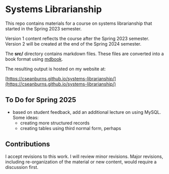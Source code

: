 # Systems Librarianship

This repo contains materials
for a course on systems librarianship
that started in the Spring 2023 semester.

Version 1 content reflects
the course after the
Spring 2023 semester.
Version 2 will be created
at the end of
the Spring 2024 semester.

The **src/** directory contains markdown files.
These files are converted into a book format
using [mdbook][mdBook].

The resulting output is hosted on my website at:

[https://cseanburns.github.io/systems-librarianship/](https://cseanburns.github.io/systems-librarianship/)

## To Do for Spring 2025

- based on student feedback, add an additional lecture on using MySQL. Some ideas:
    - creating more structured records
    - creating tables using third normal form, perhaps

## Contributions

I accept revisions to this work.
I will review minor revisions.
Major revisions,
including re-organization of the material
or new content,
would require a discussion first.

[mdBook]:https://github.com/rust-lang/mdBook
